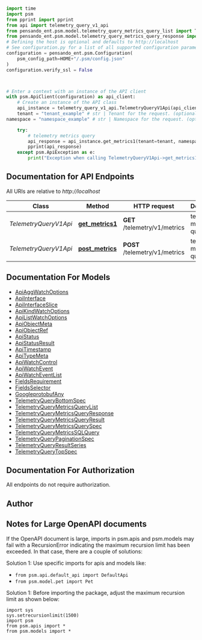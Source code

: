 ```python

import time
import psm
from pprint import pprint
from api import telemetry_query_v1_api
from pensando_ent.psm.model.telemetry_query_metrics_query_list import TelemetryQueryMetricsQueryList
from pensando_ent.psm.model.telemetry_query_metrics_query_response import TelemetryQueryMetricsQueryResponse
# Defining the host is optional and defaults to http://localhost
# See configuration.py for a list of all supported configuration parameters.
configuration = pensando_ent.psm.Configuration(
    psm_config_path=HOME+"/.psm/config.json"
)
configuration.verify_ssl = False



# Enter a context with an instance of the API client
with psm.ApiClient(configuration) as api_client:
    # Create an instance of the API class
    api_instance = telemetry_query_v1_api.TelemetryQueryV1Api(api_client)
    tenant = "tenant_example" # str | Tenant for the request. (optional)
namespace = "namespace_example" # str | Namespace for the request. (optional)

    try:
        # telemetry metrics query
        api_response = api_instance.get_metrics1(tenant=tenant, namespace=namespace)
        pprint(api_response)
    except psm.ApiException as e:
        print("Exception when calling TelemetryQueryV1Api->get_metrics1: %s\n" % e)
```

## Documentation for API Endpoints

All URIs are relative to *http://localhost*

Class | Method | HTTP request | Description
------------ | ------------- | ------------- | -------------
*TelemetryQueryV1Api* | [**get_metrics1**](docs/TelemetryQueryV1Api.md#get_metrics1) | **GET** /telemetry/v1/metrics | telemetry metrics query
*TelemetryQueryV1Api* | [**post_metrics**](docs/TelemetryQueryV1Api.md#post_metrics) | **POST** /telemetry/v1/metrics | telemetry metrics query


## Documentation For Models

 - [ApiAggWatchOptions](docs/ApiAggWatchOptions.md)
 - [ApiInterface](docs/ApiInterface.md)
 - [ApiInterfaceSlice](docs/ApiInterfaceSlice.md)
 - [ApiKindWatchOptions](docs/ApiKindWatchOptions.md)
 - [ApiListWatchOptions](docs/ApiListWatchOptions.md)
 - [ApiObjectMeta](docs/ApiObjectMeta.md)
 - [ApiObjectRef](docs/ApiObjectRef.md)
 - [ApiStatus](docs/ApiStatus.md)
 - [ApiStatusResult](docs/ApiStatusResult.md)
 - [ApiTimestamp](docs/ApiTimestamp.md)
 - [ApiTypeMeta](docs/ApiTypeMeta.md)
 - [ApiWatchControl](docs/ApiWatchControl.md)
 - [ApiWatchEvent](docs/ApiWatchEvent.md)
 - [ApiWatchEventList](docs/ApiWatchEventList.md)
 - [FieldsRequirement](docs/FieldsRequirement.md)
 - [FieldsSelector](docs/FieldsSelector.md)
 - [GoogleprotobufAny](docs/GoogleprotobufAny.md)
 - [TelemetryQueryBottomSpec](docs/TelemetryQueryBottomSpec.md)
 - [TelemetryQueryMetricsQueryList](docs/TelemetryQueryMetricsQueryList.md)
 - [TelemetryQueryMetricsQueryResponse](docs/TelemetryQueryMetricsQueryResponse.md)
 - [TelemetryQueryMetricsQueryResult](docs/TelemetryQueryMetricsQueryResult.md)
 - [TelemetryQueryMetricsQuerySpec](docs/TelemetryQueryMetricsQuerySpec.md)
 - [TelemetryQueryMetricsSQLQuery](docs/TelemetryQueryMetricsSQLQuery.md)
 - [TelemetryQueryPaginationSpec](docs/TelemetryQueryPaginationSpec.md)
 - [TelemetryQueryResultSeries](docs/TelemetryQueryResultSeries.md)
 - [TelemetryQueryTopSpec](docs/TelemetryQueryTopSpec.md)


## Documentation For Authorization

 All endpoints do not require authorization.

## Author




## Notes for Large OpenAPI documents
If the OpenAPI document is large, imports in psm.apis and psm.models may fail with a
RecursionError indicating the maximum recursion limit has been exceeded. In that case, there are a couple of solutions:

Solution 1:
Use specific imports for apis and models like:
- `from psm.api.default_api import DefaultApi`
- `from psm.model.pet import Pet`

Solution 1:
Before importing the package, adjust the maximum recursion limit as shown below:
```
import sys
sys.setrecursionlimit(1500)
import psm
from psm.apis import *
from psm.models import *
```
